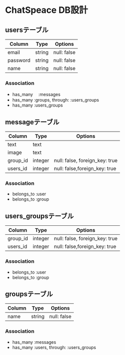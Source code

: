 # ChatSpeace DB設計
## usersテーブル
|Column|Type|Options|
|------|----|-------|
|email|string|null: false|
|password|string|null: false|
|name|string|null: false|
### Association
- has_many 　:messages
- has_many  :groups,  through:  :users_groups
- has_many  :users_groups

## messageテーブル
|Column|Type|Options|
|------|----|-------|
|text|text||
|image|text||
|group_id|integer|null: false, foreign_key: true|
|users_id|integer|null: false,foreign_key: true|

### Association
- belongs_to :user
- belongs_to :group

## users_groupsテーブル
|Column|Type|Options|
|------|----|-------|
|group_id|integer|null: false, foreign_key: true|
|users_id|integer|null: false,foreign_key: true|
### Association
- belongs_to :user
- belongs_to :group

## groupsテーブル
|Column|Type|Options|
|------|----|-------|
|name|string|null: false|

### Association
- has_many :messages
- has_many :users,  through:  :users_groups